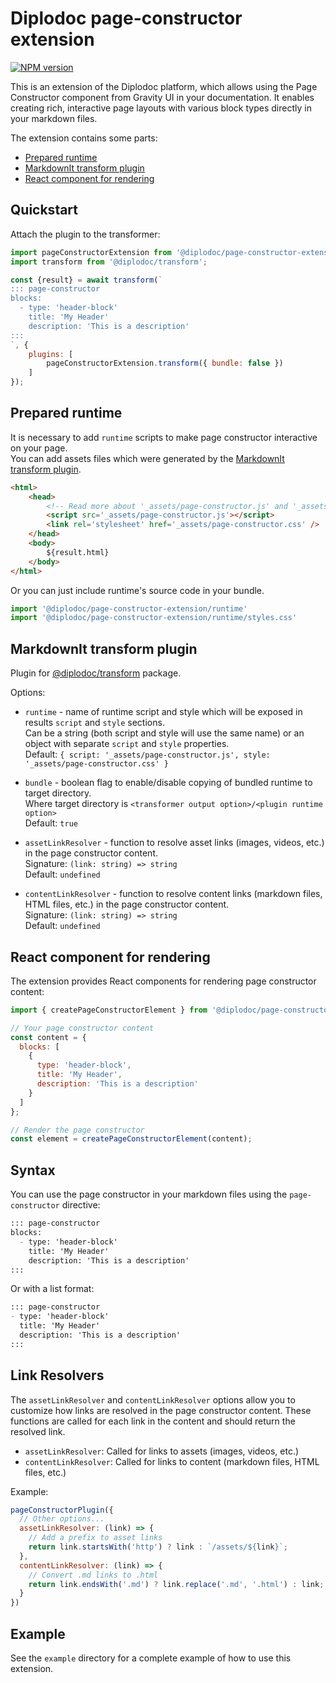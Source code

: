 # Diplodoc page-constructor extension

[![NPM version](https://img.shields.io/npm/v/@diplodoc/page-constructor-extension.svg?style=flat)](https://www.npmjs.org/package/@diplodoc/page-constructor-extension)

This is an extension of the Diplodoc platform, which allows using the Page Constructor component from Gravity UI in your documentation. It enables creating rich, interactive page layouts with various block types directly in your markdown files.

The extension contains some parts:
- [Prepared runtime](#prepared-runtime)
- [MarkdownIt transform plugin](#markdownit-transform-plugin)
- [React component for rendering](#react-component-for-rendering)

## Quickstart

Attach the plugin to the transformer:

```js
import pageConstructorExtension from '@diplodoc/page-constructor-extension';
import transform from '@diplodoc/transform';

const {result} = await transform(`
::: page-constructor
blocks:
  - type: 'header-block'
    title: 'My Header'
    description: 'This is a description'
:::
`, {
    plugins: [
        pageConstructorExtension.transform({ bundle: false })
    ]
});
```

## Prepared runtime

It is necessary to add `runtime` scripts to make page constructor interactive on your page.<br/>
You can add assets files which were generated by the [MarkdownIt transform plugin](#markdownit-transform-plugin).
```html
<html>
    <head>
        <!-- Read more about '_assets/page-constructor.js' and '_assets/page-constructor.css' in 'Transform plugin' section -->
        <script src='_assets/page-constructor.js'></script>
        <link rel='stylesheet' href='_assets/page-constructor.css' />
    </head>
    <body>
        ${result.html}
    </body>
</html>
```

Or you can just include runtime's source code in your bundle.
```js
import '@diplodoc/page-constructor-extension/runtime'
import '@diplodoc/page-constructor-extension/runtime/styles.css'
```

## MarkdownIt transform plugin

Plugin for [@diplodoc/transform](https://github.com/diplodoc-platform/transform) package.

Options:
- `runtime` - name of runtime script and style which will be exposed in results `script` and `style` sections.<br>
  Can be a string (both script and style will use the same name) or an object with separate `script` and `style` properties.<br>
  Default: `{ script: '_assets/page-constructor.js', style: '_assets/page-constructor.css' }`<br>

- `bundle` - boolean flag to enable/disable copying of bundled runtime to target directory.<br>
  Where target directory is `<transformer output option>/<plugin runtime option>`<br>
  Default: `true`<br>

- `assetLinkResolver` - function to resolve asset links (images, videos, etc.) in the page constructor content.<br>
  Signature: `(link: string) => string`<br>
  Default: `undefined`<br>

- `contentLinkResolver` - function to resolve content links (markdown files, HTML files, etc.) in the page constructor content.<br>
  Signature: `(link: string) => string`<br>
  Default: `undefined`<br>

## React component for rendering

The extension provides React components for rendering page constructor content:

```jsx
import { createPageConstructorElement } from '@diplodoc/page-constructor-extension/runtime';

// Your page constructor content
const content = {
  blocks: [
    {
      type: 'header-block',
      title: 'My Header',
      description: 'This is a description'
    }
  ]
};

// Render the page constructor
const element = createPageConstructorElement(content);
```

## Syntax

You can use the page constructor in your markdown files using the `page-constructor` directive:

```markdown
::: page-constructor
blocks:
  - type: 'header-block'
    title: 'My Header'
    description: 'This is a description'
:::
```

Or with a list format:

```markdown
::: page-constructor
- type: 'header-block'
  title: 'My Header'
  description: 'This is a description'
:::
```

## Link Resolvers

The `assetLinkResolver` and `contentLinkResolver` options allow you to customize how links are resolved in the page constructor content. These functions are called for each link in the content and should return the resolved link.

- `assetLinkResolver`: Called for links to assets (images, videos, etc.)
- `contentLinkResolver`: Called for links to content (markdown files, HTML files, etc.)

Example:

```js
pageConstructorPlugin({
  // Other options...
  assetLinkResolver: (link) => {
    // Add a prefix to asset links
    return link.startsWith('http') ? link : `/assets/${link}`;
  },
  contentLinkResolver: (link) => {
    // Convert .md links to .html
    return link.endsWith('.md') ? link.replace('.md', '.html') : link;
  }
})
```

## Example

See the `example` directory for a complete example of how to use this extension.
